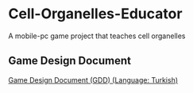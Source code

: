 # Cell-Organelles-Educator
A mobile-pc game project that teaches cell organelles

## Game Design Document
[Game Design Document (GDD) (Language: Turkish)](https://docs.google.com/document/d/1PkT6e9Yxq0KiwzYU6IA18dlABYJBHz5F/edit?usp=sharing&ouid=103547513971256697125&rtpof=true&sd=true)

